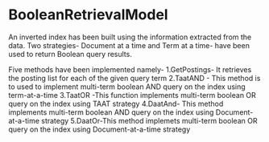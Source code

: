 # BooleanRetrievalModel
 An inverted index has been built using the information extracted from the data. Two strategies- Document at a time and Term at a time- have been used to return Boolean query results. 
 
 
 Five methods have been implemented namely-
1.GetPostings- It retrieves the posting list for each of the given query term
2.TaatAND - This method is to used to implement multi-term boolean AND query on the index using term-at-a-time
3.TaatOR -This function implements multi-term boolean OR query on the index using TAAT strategy
4.DaatAnd- This method implements multi-term boolean AND query on the index using Document-at-a-time strategy
5.DaatOr-This method implemets multi-term boolean OR query on the index using Document-at-a-time strategy
